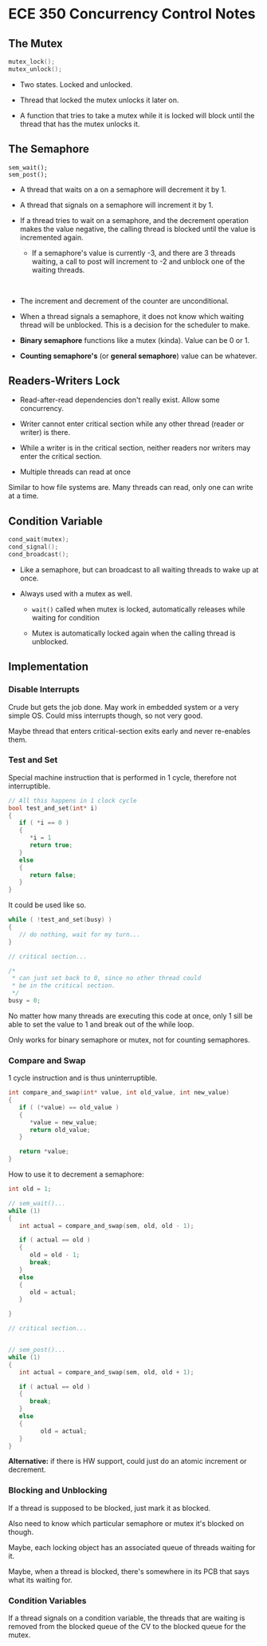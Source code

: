 # ECE 350 Concurrency Control Notes

## The Mutex

```C
mutex_lock();
mutex_unlock();
```

* Two states. Locked and unlocked.

* Thread that locked the mutex unlocks it later on.

* A function that tries to take a mutex while it is locked will
  block until the thread that has the mutex unlocks it.

## The Semaphore

```
sem_wait();
sem_post();
```

* A thread that waits on a on a semaphore will decrement it by 1.

 
* A thread that signals on a semaphore will increment it by 1.
 
* If a thread tries to wait on a semaphore, and the decrement operation makes the value
  negative, the calling thread is blocked until the value is incremented again.
   * If a semaphore's value is currently -3, and there are 3 threads waiting, a call to post
     will increment to -2 and unblock one of the waiting threads.
 
<br>

* The increment and decrement of the counter are unconditional.
 
* When a thread signals a semaphore, it does not know which waiting thread will be unblocked.
  This is a decision for the scheduler to make.
 
 
* **Binary semaphore** functions like a mutex (kinda). Value can be 0 or 1.
 
* **Counting semaphore's** (or **general semaphore**) value can be whatever.

## Readers-Writers Lock
* Read-after-read dependencies don't really exist. Allow some concurrency.

* Writer cannot enter critical section while any other thread (reader or writer) is there.

* While a writer is in the critical section, neither readers nor writers may enter
  the critical section.

* Multiple threads can read at once

Similar to how file systems are. Many threads can read, only one can write at a time.

## Condition Variable

```C
cond_wait(mutex);
cond_signal();
cond_broadcast();
```

* Like a semaphore, but can broadcast to all waiting threads to wake up at once.

* Always used with a mutex as well.
   * `wait()` called when mutex is locked, automatically releases while waiting for condition

   * Mutex is automatically locked again when the calling thread is unblocked.

## Implementation

### Disable Interrupts
Crude but gets the job done. May work in embedded system or a very simple OS.
Could miss interrupts though, so not very good.

Maybe thread that enters critical-section exits early and never re-enables them.

### Test and Set
Special machine instruction that is performed in 1 cycle, therefore not interruptible.

```C
// All this happens in 1 clock cycle
bool test_and_set(int* i)
{
   if ( *i == 0 )
   {
      *i = 1
      return true;
   }
   else
   {
      return false;
   }
}
```

It could be used like so.

```C
while ( !test_and_set(busy) )
{
   // do nothing, wait for my turn...
}

// critical section...

/*
 * can just set back to 0, since no other thread could
 * be in the critical section.
 */
busy = 0;
```

No matter how many threads are executing this code at once, only 1 sill be able to
set the value to 1 and break out of the while loop.

Only works for binary semaphore or mutex, not for counting semaphores.

### Compare and Swap
1 cycle instruction and is thus uninterruptible.

```C
int compare_and_swap(int* value, int old_value, int new_value)
{
   if ( (*value) == old_value )
   {
      *value = new_value;
      return old_value;
   }

   return *value;
}
```

How to use it to decrement a semaphore:

```C
int old = 1;

// sem_wait()...
while (1)
{
   int actual = compare_and_swap(sem, old, old - 1);

   if ( actual == old )
   {
      old = old - 1;
      break;
   }
   else
   {
      old = actual;
   }

}

// critical section...


// sem_post()...
while (1)
{
   int actual = compare_and_swap(sem, old, old + 1);

   if ( actual == old )
   {
      break;
   }
   else
   {
         old = actual;
   }
}

```

**Alternative:** if there is HW support, could just do an atomic increment or decrement.

### Blocking and Unblocking

If a thread is supposed to be blocked, just mark it as blocked.

Also need to know which particular semaphore or mutex it's blocked on though.

Maybe, each locking object has an associated queue of threads waiting for it.

Maybe, when a thread is blocked, there's somewhere in its PCB that says what its
waiting for.

### Condition Variables

If a thread signals on a condition variable, the threads that are waiting is
removed from the blocked queue of the CV to the blocked queue for the mutex.

